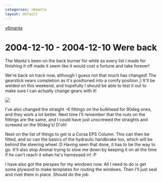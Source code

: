 ```yaml
---
categories: v6manta
layout: default
---
```


[v6manta](/v6manta)

# 2004-12-10 - 2004-12-10 Were back
The Manta's been on the back burner for while as every list I made for finishing it off made it seem like it would cost a fortune and take forever!  

We're back on track now, although I guess not that much has changed! The gearstick nears completion as it's positioned into a comfy position ;) It'll be welded on this weekend, and hopefully I should be able to test it out to make sure I can actually change gears with it! 

![](/img/v6manta/manta0072.jpg)

I've also changed the straight -6 fittings on the bulkhead for 90deg ones, and they work a lot better. Next time I'll remember that the nuts on the fittings are the same, and I could have just unscrewed the straights and screwed on the 90deg's! D'oh!

Next on the list of things to get is a Corsa EPS Column. This can then be fitted, and so can the basics of the hydraulic handbrake too, which will be behind the steering wheel :D Having seen that done, it has to be the way to go. It'll also stop Animal trying to slow me down by keeping it on all the time if he can't reach it when he's harnessed in!  :P

I have also got the perspex for my windows now. All I need to do is get some plywood to make templates for routing the windows. Then I'll just seal and rivet them in place. Should do the job.